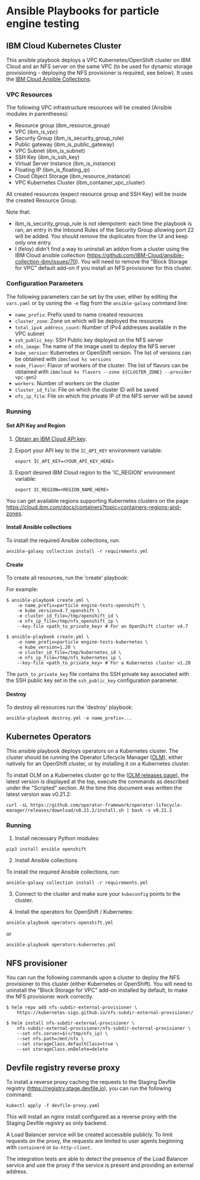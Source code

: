 # Ansible Playbooks for particle engine testing

## IBM Cloud Kubernetes Cluster

This ansible playbook deploys a VPC Kubernetes/OpenShift cluster on IBM Cloud and an NFS server on the same VPC (to be used for dynamic storage provisioning - deploying the NFS provisioner is required, see below).
It uses the [IBM Cloud Ansible Collections](https://github.com/IBM-Cloud/ansible-collection-ibm/).

### VPC Resources

The following VPC infrastructure resources will be created (Ansible modules in
parentheses):

* Resource group (ibm_resource_group)
* VPC (ibm_is_vpc)
* Security Group (ibm_is_security_group_rule)
* Public gateway (ibm_is_public_gateway)
* VPC Subnet (ibm_is_subnet)
* SSH Key (ibm_is_ssh_key)
* Virtual Server Instance (ibm_is_instance)
* Floating IP (ibm_is_floating_ip)
* Cloud Object Storage (ibm_resource_instance)
* VPC Kubernetes Cluster (ibm_container_vpc_cluster)

All created resources (expect resource group and SSH Key) will be inside the created Resource Group.

Note that:
- ibm_is_security_group_rule is not idempotent: each time the playbook is ran, an entry in the Inbound Rules of the Security Group allowing port 22 will be added. You should remove the duplicates from the UI and keep only one entry.
- I (feloy) didn't find a way to uninstall an addon from a cluster using the IBM Cloud ansible collection (https://github.com/IBM-Cloud/ansible-collection-ibm/issues/70). You will need to remove the "Block Storage for VPC" default add-on if you install an NFS provisioner for this cluster.


### Configuration Parameters

The following parameters can be set by the user, either by editing the `vars.yaml` or by usning the `-e` flag from the `ansible-galaxy` command line:

* `name_prefix`: Prefix used to name created resources
* `cluster_zone`: Zone on which will be deployed the resources
* `total_ipv4_address_count`: Number of IPv4 addresses available in the VPC subnet
* `ssh_public_key`: SSH Public key deployed on the NFS server
* `nfs_image`: The name of the image used to deploy the NFS server
* `kube_version`: Kubernetes or OpenShift version. The list of versions can be obtained with `ibmcloud ks versions`
* `node_flavor`: Flavor of workers of the cluster. The list of flavors can be obtained with `ibmcloud ks flavors --zone ${CLUSTER_ZONE} --provider vpc-gen2`
* `workers`: Number of workers on the cluster
* `cluster_id_file`: File on which the cluster ID will be saved
* `nfs_ip_file`: File on which the private IP of the NFS server will be saved

### Running

#### Set API Key and Region

1. [Obtain an IBM Cloud API key](https://cloud.ibm.com/docs/account?topic=account-userapikey&interface=ui).

2. Export your API key to the `IC_API_KEY` environment variable:

    ```
    export IC_API_KEY=<YOUR_API_KEY_HERE>
    ```

3. Export desired IBM Cloud region to the 'IC_REGION' environment variable:

    ```
    export IC_REGION=<REGION_NAME_HERE>
    ```

You can get available regions supporting Kubernetes clusters on the page https://cloud.ibm.com/docs/containers?topic=containers-regions-and-zones.

#### Install Ansible collections

To install the required Ansible collections, run:

```
ansible-galaxy collection install -r requirements.yml
```

#### Create

To create all resources, run the 'create' playbook:

For example:

```
$ ansible-playbook create.yml \
    -e name_prefix=particle engine-tests-openshift \
    -e kube_version=4.7_openshift \
    -e cluster_id_file=/tmp/openshift_id \
    -e nfs_ip_file=/tmp/nfs_openshift_ip \
    --key-file <path_to_private_key> # For an OpenShift cluster v4.7

$ ansible-playbook create.yml \
    -e name_prefix=particle engine-tests-kubernetes \
    -e kube_version=1.20 \
    -e cluster_id_file=/tmp/kubernetes_id \
    -e nfs_ip_file=/tmp/nfs_kubernetes_ip \
    --key-file <path_to_private_key> # For a Kubernetes cluster v1.20
```

The `path_to_private_key` file contains ths SSH private key associated with the SSH public key set in the `ssh_public_key` configuration parameter.

#### Destroy

To destroy all resources run the 'destroy' playbook:

```
ansible-playbook destroy.yml -e name_prefix=...
```

## Kubernetes Operators

This ansible playbook deploys operators on a Kubernetes cluster. The cluster should be running the Operator Lifecycle Manager ([OLM](https://olm.operatorframework.io/)), either natively for an OpenShift cluster, or by installing it on a Kubernetes cluster.

To install OLM on a Kubernetes cluster go to the ([OLM releases page](https://github.com/operator-framework/operator-lifecycle-manager/releases/)), the latest version is displayed at the top, execute the commands as described under the "Scripted" section. At the time this document was written the latest version was v0.21.2:

```
curl -sL https://github.com/operator-framework/operator-lifecycle-manager/releases/download/v0.21.2/install.sh | bash -s v0.21.2
```


### Running

1. Install necessary Python modules:
```
pip3 install ansible openshift
```

2. Install Ansible collections

To install the required Ansible collections, run:

```
ansible-galaxy collection install -r requirements.yml
```

3. Connect to the cluster and make sure your `kubeconfig` points to the cluster.

4. Install the operators for OpenShift / Kubernetes:
```
ansible-playbook operators-openshift.yml
```
or
```
ansible-playbook operators-kubernetes.yml
```

## NFS provisioner

You can run the following commands upon a cluster to deploy the NFS provisioner to this cluster (either Kubernetes or OpenShift). You will need to uninstall the "Block Storage for VPC" add-on installed by default, to make the NFS provisioner work correctly.

```
$ helm repo add nfs-subdir-external-provisioner \
    https://kubernetes-sigs.github.io/nfs-subdir-external-provisioner/

$ helm install nfs-subdir-external-provisioner \
    nfs-subdir-external-provisioner/nfs-subdir-external-provisioner \
    --set nfs.server=$(</tmp/nfs_ip) \
    --set nfs.path=/mnt/nfs \
    --set storageClass.defaultClass=true \
    --set storageClass.onDelete=delete
```

## Devfile registry reverse proxy

To install a reverse proxy caching the requests to the Staging Devfile registry (https://registry.stage.devfile.io),
you can run the following command:

```
kubectl apply -f devfile-proxy.yaml
```

This will install an nginx install configured as a reverse proxy with the Staging Devfile registry as only backend. 

A Load Balancer service will be created accessible publicly. To limit requests on the proxy, the requests are limited
to user agents beginning with `containerd` or `Go-http-client`.

The integration tests are able to detect the presence of the Load Balancer service and use the proxy if the service is present
and providing an external address.
